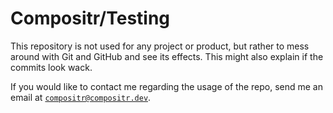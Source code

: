 # Compositr/Testing
This repository is not used for any project or product, but rather to mess around with Git and GitHub and see its effects. This might also explain if the commits look wack.

If you would like to contact me regarding the usage of the repo, send me an email at [`compositr@compositr.dev`](mailto:compositr@compositr.dev).
